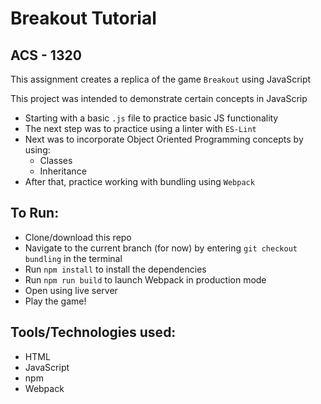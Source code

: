 # Breakout Tutorial
## ACS - 1320

This assignment creates a replica of the game `Breakout` using JavaScript

This project was intended to demonstrate certain concepts in JavaScrip
- Starting with a basic `.js` file to practice basic JS functionality
- The next step was to practice using a linter with `ES-Lint`
- Next was to incorporate Object Oriented Programming concepts by using:
  - Classes
  - Inheritance
- After that, practice working with bundling using `Webpack`

## To Run:
- Clone/download this repo
- Navigate to the current branch (for now) by entering `git checkout bundling` in the terminal
- Run `npm install` to install the dependencies
- Run `npm run build` to launch Webpack in production mode
- Open using live server
- Play the game!

## Tools/Technologies used:
- HTML
- JavaScript
- npm
- Webpack